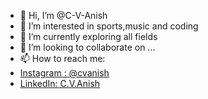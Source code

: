 - 👋 Hi, I’m @C-V-Anish
- 👀 I’m interested in sports,music and coding
- 🌱 I’m currently exploring all fields
- 💞️ I’m looking to collaborate on ...
- 📫 How to reach me: 
- [Instagram :  @cvanish](https://www.instagram.com/_.cvanish._/)
- [LinkedIn: C.V.Anish](https://www.linkedin.com/in/c-v-anish-aa0764220/)
<!---
C-V-Anish/C-V-Anish is a ✨ special ✨ repository because its `README.md` (this file) appears on your GitHub profile.
You can click the Preview link to take a look at your changes.
--->
